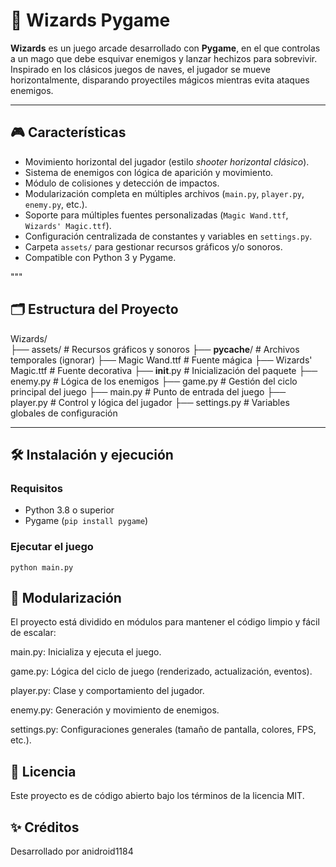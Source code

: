 # 🧙 Wizards Pygame

**Wizards** es un juego arcade desarrollado con **Pygame**, en el que controlas a un mago que debe esquivar enemigos y lanzar hechizos para sobrevivir. Inspirado en los clásicos juegos de naves, el jugador se mueve horizontalmente, disparando proyectiles mágicos mientras evita ataques enemigos.

---

## 🎮 Características

- Movimiento horizontal del jugador (estilo *shooter horizontal clásico*).
- Sistema de enemigos con lógica de aparición y movimiento.
- Módulo de colisiones y detección de impactos.
- Modularización completa en múltiples archivos (`main.py`, `player.py`, `enemy.py`, etc.).
- Soporte para múltiples fuentes personalizadas (`Magic Wand.ttf`, `Wizards' Magic.ttf`).
- Configuración centralizada de constantes y variables en `settings.py`.
- Carpeta `assets/` para gestionar recursos gráficos y/o sonoros.
- Compatible con Python 3 y Pygame.

"""
## 🗂 Estructura del Proyecto

Wizards/<br>
├── assets/                # Recursos gráficos y sonoros 
├── __pycache__/           # Archivos temporales (ignorar)
├── Magic Wand.ttf         # Fuente mágica
├── Wizards' Magic.ttf     # Fuente decorativa
├── __init__.py            # Inicialización del paquete
├── enemy.py               # Lógica de los enemigos
├── game.py                # Gestión del ciclo principal del juego
├── main.py                # Punto de entrada del juego
├── player.py              # Control y lógica del jugador
├── settings.py            # Variables globales de configuración

---

## 🛠 Instalación y ejecución

### Requisitos

- Python 3.8 o superior
- Pygame (`pip install pygame`)

### Ejecutar el juego

```
python main.py
```

## 🧩 Modularización
El proyecto está dividido en módulos para mantener el código limpio y fácil de escalar:

main.py: Inicializa y ejecuta el juego.

game.py: Lógica del ciclo de juego (renderizado, actualización, eventos).

player.py: Clase y comportamiento del jugador.

enemy.py: Generación y movimiento de enemigos.

settings.py: Configuraciones generales (tamaño de pantalla, colores, FPS, etc.).

## 📄 Licencia
Este proyecto es de código abierto bajo los términos de la licencia MIT.

## ✨ Créditos
Desarrollado por anidroid1184
